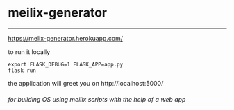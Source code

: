 # meilix-generator
------------------------------
https://melix-generator.herokuapp.com/


to run it locally

```
export FLASK_DEBUG=1 FLASK_APP=app.py 
flask run
```
the application will greet you on
         http://localhost:5000/




###### for building OS using meilix scripts with the help of a web app
